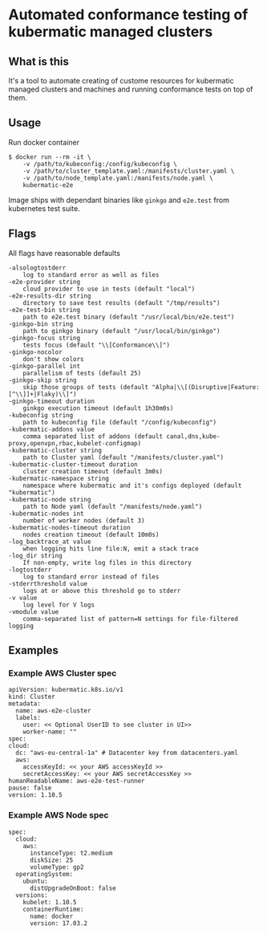 # Automated conformance testing of kubermatic managed clusters

## What is this
It's a tool to automate creating of custome resources for kubermatic managed
clusters and machines and running conformance tests on top of them.

## Usage
Run docker container

    $ docker run --rm -it \
        -v /path/to/kubeconfig:/config/kubeconfig \
        -v /path/to/cluster_template.yaml:/manifests/cluster.yaml \
        -v /path/to/node_template.yaml:/manifests/node.yaml \
        kubermatic-e2e

Image ships with dependant binaries like `ginkgo` and `e2e.test` from kubernetes
test suite.

## Flags
All flags have reasonable defaults

    -alsologtostderr
        log to standard error as well as files
    -e2e-provider string
        cloud provider to use in tests (default "local")
    -e2e-results-dir string
        directory to save test results (default "/tmp/results")
    -e2e-test-bin string
        path to e2e.test binary (default "/usr/local/bin/e2e.test")
    -ginkgo-bin string
        path to ginkgo binary (default "/usr/local/bin/ginkgo")
    -ginkgo-focus string
        tests focus (default "\\[Conformance\\]")
    -ginkgo-nocolor
        don't show colors
    -ginkgo-parallel int
        parallelism of tests (default 25)
    -ginkgo-skip string
        skip those groups of tests (default "Alpha|\\[(Disruptive|Feature:[^\\]]+|Flaky)\\]")
    -ginkgo-timeout duration
        ginkgo execution timeout (default 1h30m0s)
    -kubeconfig string
        path to kubeconfig file (default "/config/kubeconfig")
    -kubermatic-addons value
        comma separated list of addons (default canal,dns,kube-proxy,openvpn,rbac,kubelet-configmap)
    -kubermatic-cluster string
        path to Cluster yaml (default "/manifests/cluster.yaml")
    -kubermatic-cluster-timeout duration
        cluster creation timeout (default 3m0s)
    -kubermatic-namespace string
        namespace where kubermatic and it's configs deployed (default "kubermatic")
    -kubermatic-node string
        path to Node yaml (default "/manifests/node.yaml")
    -kubermatic-nodes int
        number of worker nodes (default 3)
    -kubermatic-nodes-timeout duration
        nodes creation timeout (default 10m0s)
    -log_backtrace_at value
        when logging hits line file:N, emit a stack trace
    -log_dir string
        If non-empty, write log files in this directory
    -logtostderr
        log to standard error instead of files
    -stderrthreshold value
        logs at or above this threshold go to stderr
    -v value
        log level for V logs
    -vmodule value
        comma-separated list of pattern=N settings for file-filtered logging

## Examples

### Example AWS Cluster spec

    apiVersion: kubermatic.k8s.io/v1
    kind: Cluster
    metadata:
      name: aws-e2e-cluster
      labels:
        user: << Optional UserID to see cluster in UI>>
        worker-name: ""
    spec:
    cloud:
      dc: "aws-eu-central-1a" # Datacenter key from datacenters.yaml
      aws:
        accessKeyId: << your AWS accessKeyId >>
        secretAccessKey: << your AWS secretAccessKey >>
    humanReadableName: aws-e2e-test-runner
    pause: false
    version: 1.10.5

### Example AWS Node spec

    spec:
      cloud:
        aws:
          instanceType: t2.medium
          diskSize: 25
          volumeType: gp2
      operatingSystem:
        ubuntu:
          distUpgradeOnBoot: false
      versions:
        kubelet: 1.10.5
        containerRuntime:
          name: docker
          version: 17.03.2

